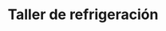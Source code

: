 ---
title: "Taller de refrigeración"
url: /santiago-de-veraguas/taller-de-refrigeracion/
shop: reparación de automóviles
---